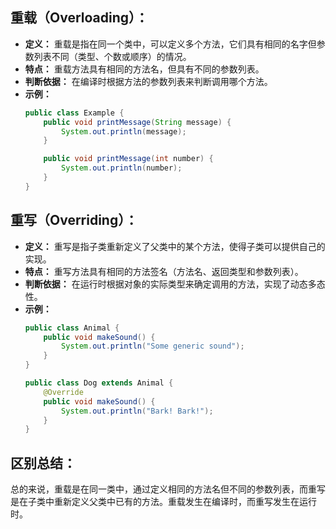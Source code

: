 ## 重载（Overloading）：
- **定义：** 重载是指在同一个类中，可以定义多个方法，它们具有相同的名字但参数列表不同（类型、个数或顺序）的情况。
- **特点：** 重载方法具有相同的方法名，但具有不同的参数列表。
- **判断依据：** 在编译时根据方法的参数列表来判断调用哪个方法。
- **示例：**
  ```java
  public class Example {
      public void printMessage(String message) {
          System.out.println(message);
      }
  
      public void printMessage(int number) {
          System.out.println(number);
      }
  }
  ```
## 重写（Overriding）：
- **定义：** 重写是指子类重新定义了父类中的某个方法，使得子类可以提供自己的实现。
- **特点：** 重写方法具有相同的方法签名（方法名、返回类型和参数列表）。
- **判断依据：** 在运行时根据对象的实际类型来确定调用的方法，实现了动态多态性。
- **示例：**
  ```java
  public class Animal {
      public void makeSound() {
          System.out.println("Some generic sound");
      }
  }
  
  public class Dog extends Animal {
      @Override
      public void makeSound() {
          System.out.println("Bark! Bark!");
      }
  }
  ```

## 区别总结：

总的来说，重载是在同一类中，通过定义相同的方法名但不同的参数列表，而重写是在子类中重新定义父类中已有的方法。重载发生在编译时，而重写发生在运行时。